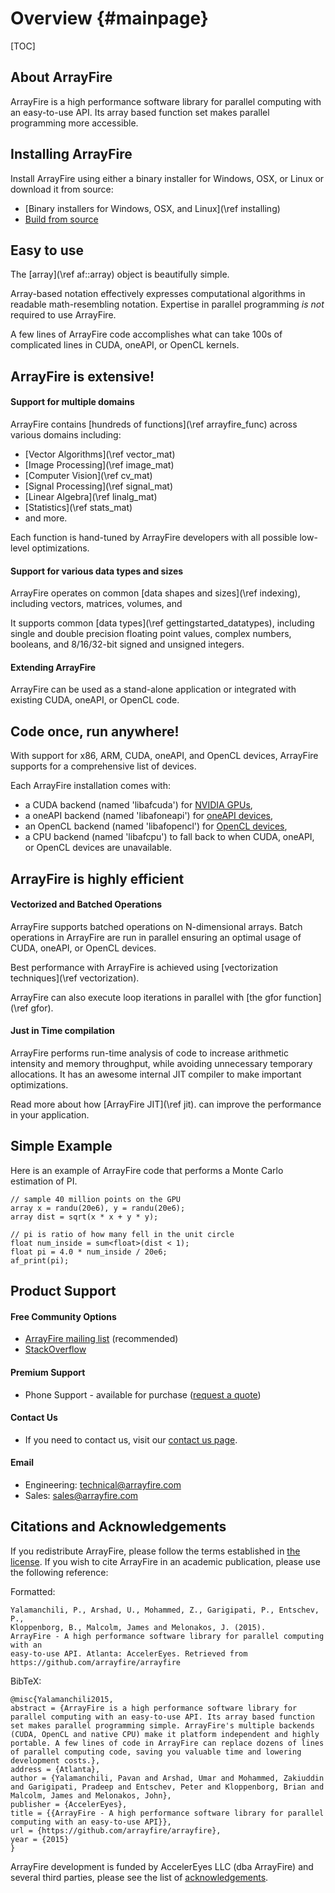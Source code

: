 Overview {#mainpage}
========

[TOC]

## About ArrayFire

ArrayFire is a high performance software library for parallel computing with
an easy-to-use API. Its array based function set makes parallel programming
more accessible.

## Installing ArrayFire

Install ArrayFire using either a binary installer for Windows, OSX, or Linux
or download it from source:

* [Binary installers for Windows, OSX, and Linux](\ref installing)
* [Build from source](https://github.com/arrayfire/arrayfire)

## Easy to use

The [array](\ref af::array) object is beautifully simple.

Array-based notation effectively expresses computational algorithms in
readable math-resembling notation. Expertise in parallel programming _is not_
required to use ArrayFire.

A few lines of ArrayFire code accomplishes what can take 100s of complicated
lines in CUDA, oneAPI, or OpenCL kernels.

## ArrayFire is extensive!

#### Support for multiple domains

ArrayFire contains [hundreds of functions](\ref arrayfire_func) across various
domains including:
- [Vector Algorithms](\ref vector_mat)
- [Image Processing](\ref image_mat)
- [Computer Vision](\ref cv_mat)
- [Signal Processing](\ref signal_mat)
- [Linear Algebra](\ref linalg_mat)
- [Statistics](\ref stats_mat)
- and more.

Each function is hand-tuned by ArrayFire developers with all possible
low-level optimizations.

#### Support for various data types and sizes

ArrayFire operates on common [data shapes and sizes](\ref indexing), including
vectors, matrices, volumes, and

It supports common [data types](\ref gettingstarted_datatypes), including
single and double precision floating point values, complex numbers, booleans,
and 8/16/32-bit signed and unsigned integers.

#### Extending ArrayFire

ArrayFire can be used as a stand-alone application or integrated with existing
CUDA, oneAPI, or OpenCL code.

## Code once, run anywhere!

With support for x86, ARM, CUDA, oneAPI, and OpenCL devices, ArrayFire
supports for a comprehensive list of devices.

Each ArrayFire installation comes with:
- a CUDA backend (named 'libafcuda') for [NVIDIA
  GPUs](https://developer.nvidia.com/cuda-gpus),
- a oneAPI backend (named 'libafoneapi') for [oneAPI
  devices](https://www.intel.com/content/www/us/en/developer/articles/system-requirements/intel-oneapi-base-toolkit-system-requirements.html),
- an OpenCL backend (named 'libafopencl') for [OpenCL
  devices](http://www.khronos.org/conformance/adopters/conformant-products#opencl),
- a CPU backend (named 'libafcpu') to fall back to when CUDA, oneAPI, or
  OpenCL devices are unavailable.

## ArrayFire is highly efficient

#### Vectorized and Batched Operations

ArrayFire supports batched operations on N-dimensional arrays. Batch
operations in ArrayFire are run in parallel ensuring an optimal usage of CUDA,
oneAPI, or OpenCL devices.

Best performance with ArrayFire is achieved using
[vectorization techniques](\ref vectorization).

ArrayFire can also execute loop iterations in parallel with
[the gfor function](\ref gfor).

#### Just in Time compilation

ArrayFire performs run-time analysis of code to increase arithmetic intensity
and memory throughput, while avoiding unnecessary temporary allocations. It
has an awesome internal JIT compiler to make important optimizations.

Read more about how [ArrayFire JIT](\ref jit).  can improve the performance in
your application.

## Simple Example

Here is an example of ArrayFire code that performs a Monte Carlo estimation of
PI.

~~~~~~~~~~~~~~~~~~~~~~~~~~~~~~~~~~~~~~~~~~~~~~~~~~~~{.cpp}
// sample 40 million points on the GPU
array x = randu(20e6), y = randu(20e6);
array dist = sqrt(x * x + y * y);

// pi is ratio of how many fell in the unit circle
float num_inside = sum<float>(dist < 1);
float pi = 4.0 * num_inside / 20e6;
af_print(pi);
~~~~~~~~~~~~~~~~~~~~~~~~~~~~~~~~~~~~~~~~~~~~~~~~~~~~

## Product Support

#### Free Community Options

* [ArrayFire mailing
  list](https://groups.google.com/forum/#!forum/arrayfire-users) (recommended)
* [StackOverflow](http://stackoverflow.com/questions/tagged/arrayfire)

#### Premium Support

* Phone Support - available for purchase ([request a
  quote](mailto:sales@arrayfire.com))

#### Contact Us

* If you need to contact us, visit our [contact us
  page](http://arrayfire.com/company/#contact).

#### Email

* Engineering: technical@arrayfire.com
* Sales: sales@arrayfire.com

## Citations and Acknowledgements

If you redistribute ArrayFire, please follow the terms established in <a
href="https://github.com/arrayfire/arrayfire/blob/master/LICENSE">the
license</a>. If you wish to cite ArrayFire in an academic publication, please
use the following reference:

Formatted:

    Yalamanchili, P., Arshad, U., Mohammed, Z., Garigipati, P., Entschev, P.,
    Kloppenborg, B., Malcolm, James and Melonakos, J. (2015).
    ArrayFire - A high performance software library for parallel computing with an
    easy-to-use API. Atlanta: AccelerEyes. Retrieved from https://github.com/arrayfire/arrayfire

BibTeX:

    @misc{Yalamanchili2015,
    abstract = {ArrayFire is a high performance software library for parallel computing with an easy-to-use API. Its array based function set makes parallel programming simple. ArrayFire's multiple backends (CUDA, OpenCL and native CPU) make it platform independent and highly portable. A few lines of code in ArrayFire can replace dozens of lines of parallel computing code, saving you valuable time and lowering development costs.},
    address = {Atlanta},
    author = {Yalamanchili, Pavan and Arshad, Umar and Mohammed, Zakiuddin and Garigipati, Pradeep and Entschev, Peter and Kloppenborg, Brian and Malcolm, James and Melonakos, John},
    publisher = {AccelerEyes},
    title = {{ArrayFire - A high performance software library for parallel computing with an easy-to-use API}},
    url = {https://github.com/arrayfire/arrayfire},
    year = {2015}
    }

ArrayFire development is funded by AccelerEyes LLC (dba ArrayFire) and several
third parties, please see the list of <a
href="https://github.com/arrayfire/arrayfire/blob/master/ACKNOWLEDGEMENTS.md">acknowledgements</a>.
